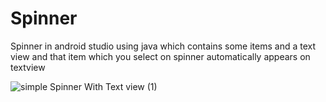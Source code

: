 # Spinner
Spinner in android studio using java which contains some items and a text view and that item which you select on spinner automatically appears on textview


![simple Spinner With Text view (1)](https://user-images.githubusercontent.com/64765400/96467623-f8886680-11df-11eb-9eaf-91ba9db7a0d8.png)
